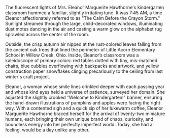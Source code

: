 The fluorescent lights of Mrs. Eleanor Marguerite Hawthorne's kindergarten classroom hummed a familiar, slightly irritating tune. It was 7:45 AM, a time Eleanor affectionately referred to as "The Calm Before the Crayon Storm." Sunlight streamed through the large, child-decorated windows, illuminating dust motes dancing in the air and casting a warm glow on the alphabet rug sprawled across the center of the room.

Outside, the crisp autumn air nipped at the rust-colored leaves falling from the ancient oak trees that lined the perimeter of Little Acorn Elementary School in Willow Creek, Ohio. Inside, Eleanor’s classroom was a kaleidoscope of primary colors: red tables dotted with tiny, mis-matched chairs, blue cubbies overflowing with backpacks and artwork, and yellow construction paper snowflakes clinging precariously to the ceiling from last winter's craft project.

Eleanor, a woman whose smile lines crinkled deeper with each passing year and whose kind eyes held a universe of patience, surveyed her domain. She adjusted the slightly crooked "Welcome to Kindergarten!" banner, ensuring the hand-drawn illustrations of pumpkins and apples were facing the right way. With a contented sigh and a quick sip of her lukewarm coffee, Eleanor Marguerite Hawthorne braced herself for the arrival of twenty-two miniature humans, each bringing their own unique brand of chaos, curiosity, and boundless energy into her perfectly imperfect world. Today, she had a feeling, would be a day unlike any other.
